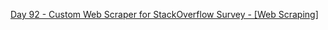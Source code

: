 [Day 92 - Custom Web Scraper for StackOverflow Survey - [Web Scraping]](https://github.com/Jubiko31/Python_Professional_Portfolio/tree/main/Day%C2%A092%20-%20Custom_Web_Scraper%20%5BWeb%20Scraping%5D)

